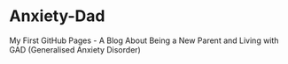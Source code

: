 # Anxiety-Dad
My First GitHub Pages - A Blog About Being a New Parent and Living with GAD (Generalised Anxiety Disorder)
